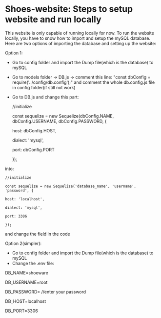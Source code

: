# Shoes-website: Steps to setup website and run locally 
 This website is only capable of running locally for now. To run the website locally, you have to snow how to import and setup the mySQL database. Here are two options of importing the database and setting up the website:
 
 Option 1:
- Go to config folder and import the Dump file(which is the database) to mySQL
- Go to models folder -> DB.js -> comment this line: "const dbConfig = require('../config/db.config');" and comment the whole db.config.js file in config folder(if still not work)
- Go to DB.js and change this part:

    //initialize 
    
    const sequelize = new Sequelize(dbConfig.NAME, dbConfig.USERNAME, dbConfig.PASSWORD, {
    
    host: dbConfig.HOST,
    
    dialect: 'mysql',
    
    port: dbConfig.PORT
    
    });
    
into:

    //initialize 
    
    const sequelize = new Sequelize('database_name', 'username', 'password', {
    
    host: 'localhost',
    
    dialect: 'mysql',
    
    port: 3306
    
    });
    
and change the field in the code

Option 2(simpler):
- Go to config folder and import the Dump file(which is the database) to mySQL
- Change the .env file:

DB_NAME=shoeware

DB_USERNAME=root

DB_PASSWORD= //enter your password

DB_HOST=localhost

DB_PORT=3306
